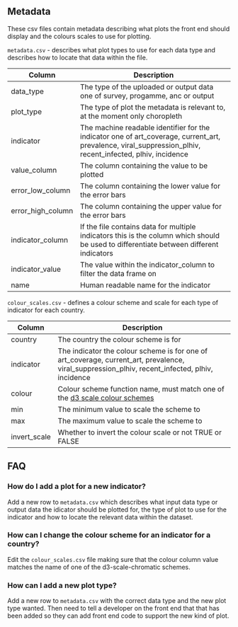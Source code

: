 ## Metadata

These csv files contain metadata describing what plots the front end should display and the colours scales to use for plotting.

`metadata.csv` - describes what plot types to use for each data type and describes how to locate that data within the file.

| Column           | Description                                                                                  |
| ---------------- | -------------------------------------------------------------------------------------------- |
| data_type        | The type of the uploaded or output data one of survey, progamme, anc or output |
| plot_type        | The type of plot the metadata is relevant to, at the moment only choropleth |
| indicator        | The machine readable identifier for the indicator one of art_coverage, current_art, prevalence, viral_suppression_plhiv, recent_infected, plhiv, incidence |
| value_column     | The column containing the value to be plotted |
| error_low_column | The column containing the lower value for the error bars |
| error_high_column| The column containing the upper value for the error bars |
| indicator_column | If the file contains data for multiple indicators this is the column which should be used to differentiate between different indicators |
| indicator_value  | The value within the indicator_column to filter the data frame on |
| name             | Human readable name for the indicator |


`colour_scales.csv` - defines a colour scheme and scale for each type of indicator for each country.

| Column       | Description                                                                                    |
| ------------ | ---------------------------------------------------------------------------------------------- |
| country      | The country the colour scheme is for |
| indicator    | The indicator the colour scheme is for one of art_coverage, current_art, prevalence, viral_suppression_plhiv, recent_infected, plhiv, incidence |
| colour       | Colour scheme function name, must match one of the [d3 scale colour schemes](https://github.com/d3/d3-scale-chromatic#api-reference) |
| min          | The minimum value to scale the scheme to |
| max          | The maximum value to scale the scheme to |
| invert_scale | Whether to invert the colour scale or not TRUE or FALSE |

## FAQ

### How do I add a plot for a new indicator?
Add a new row to `metadata.csv` which describes what input data type or output data the idicator should be plotted for, the type of plot to use for the indicator and how to locate the relevant data within the dataset.

### How can I change the colour scheme for an indicator for a country?
Edit the `colour_scales.csv` file making sure that the colour column value matches the name of one of the d3-scale-chromatic schemes.

### How can I add a new plot type?
Add a new row to `metadata.csv` with the correct data type and the new plot type wanted. Then need to tell a developer on the front end that that has been added so they can add front end code to support the new kind of plot.
